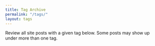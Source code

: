 ```yaml
---
title: Tag Archive
permalink: "/tags/"
layout: tags
---
```


Review all site posts with a given tag below. Some posts may show up under more than one tag.
 
